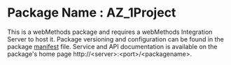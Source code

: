 # Package Name : AZ_1Project
This is a webMethods package and requires a webMethods Integration Server to host it. Package versioning and configuration can be found in the package [manifest](./AZ_1Project/manifest.v3) file. Service and API documentation is available on the package's home page http://&lt;server&gt;:&lt;port&gt;/&lt;packagename>.